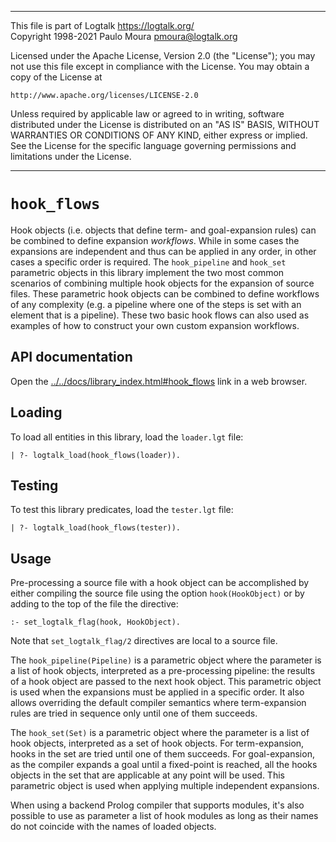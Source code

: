 ________________________________________________________________________

This file is part of Logtalk <https://logtalk.org/>  
Copyright 1998-2021 Paulo Moura <pmoura@logtalk.org>

Licensed under the Apache License, Version 2.0 (the "License");
you may not use this file except in compliance with the License.
You may obtain a copy of the License at

    http://www.apache.org/licenses/LICENSE-2.0

Unless required by applicable law or agreed to in writing, software
distributed under the License is distributed on an "AS IS" BASIS,
WITHOUT WARRANTIES OR CONDITIONS OF ANY KIND, either express or implied.
See the License for the specific language governing permissions and
limitations under the License.
________________________________________________________________________


`hook_flows`
============

Hook objects (i.e. objects that define term- and goal-expansion rules)
can be combined to define expansion *workflows*. While in some cases
the expansions are independent and thus can be applied in any order,
in other cases a specific order is required. The `hook_pipeline` and
`hook_set` parametric objects in this library implement the two most
common scenarios of combining multiple hook objects for the expansion
of source files. These parametric hook objects can be combined to
define workflows of any complexity (e.g. a pipeline where one of the
steps is set with an element that is a pipeline). These two basic hook
flows can also used as examples of how to construct your own custom
expansion workflows.


API documentation
-----------------

Open the [../../docs/library_index.html#hook_flows](../../docs/library_index.html#hook_flows)
link in a web browser.


Loading
-------

To load all entities in this library, load the `loader.lgt` file:

	| ?- logtalk_load(hook_flows(loader)).


Testing
-------

To test this library predicates, load the `tester.lgt` file:

	| ?- logtalk_load(hook_flows(tester)).


Usage
-----

Pre-processing a source file with a hook object can be accomplished by either
compiling the source file using the option `hook(HookObject)` or by adding to
the top of the file the directive:

	:- set_logtalk_flag(hook, HookObject).

Note that `set_logtalk_flag/2` directives are local to a source file.

The `hook_pipeline(Pipeline)` is a parametric object where the parameter is a
list of hook objects, interpreted as a pre-processing pipeline: the results of
a hook object are passed to the next hook object. This parametric object is
used when the expansions must be applied in a specific order. It also allows
overriding the default compiler semantics where term-expansion rules are tried
in sequence only until one of them succeeds.

The `hook_set(Set)` is a parametric object where the parameter is a list of
hook objects, interpreted as a set of hook objects. For term-expansion, hooks
in the set are tried until one of them succeeds. For goal-expansion, as the
compiler expands a goal until a fixed-point is reached, all the hooks objects
in the set that are applicable at any point will be used. This parametric
object is used when applying multiple independent expansions.

When using a backend Prolog compiler that supports modules, it's also possible
to use as parameter a list of hook modules as long as their names do not
coincide with the names of loaded objects.
